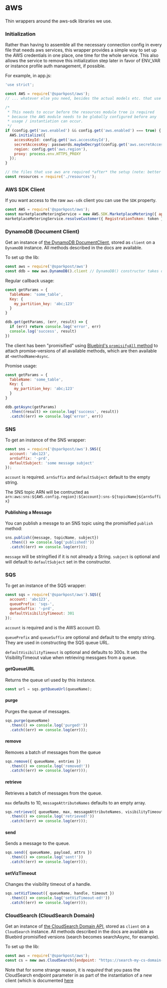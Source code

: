 # aws
Thin wrappers around the aws-sdk libraries we use.

### Initialization

Rather than having to assemble all the necessary connection config in every file that needs aws services, this wrapper provides a simple way to set up the AWS credentials in one place, one time for the whole service. This also allows the service to remove this initialization step later in favor of ENV_VAR or instance profile auth management, if possible.

For example, in app.js:

```javascript
'use strict';

const AWS = require('@sparkpost/aws');
// ... whatever else you need, besides the actual models etc. that use aws

/*
 * This needs to occur before the resources module tree is required
 * because the AWS module needs to be globally configured before any
 * usage / instantiation can occur.
 */
if (config.get('aws.enabled') && config.get('aws.enabled') === true) {
  AWS.initialize({
    accessKeyId: config.get('aws.accessKeyId'),
    secretAccessKey: passwords.maybeDecrypt(config.get('aws.secretAccessKey')),
    region: config.get('aws.region'),
    proxy: process.env.HTTPS_PROXY
  });
}

// the files that use aws are required *after* the setup (note: better auth strategies might avoid this order-dependencies in the future)
const resources = require('./resources');
```

### AWS SDK Client

If you want access to the raw `aws-sdk` client you can use the `SDK` property.

```js
const AWS = require('@sparkpost/aws');
const marketplaceMeteringService = new AWS.SDK.MarketplaceMetering({ apiVersion: '2016-01-14' });
marketplaceMeteringService.resolveCustomer({ RegistrationToken: token }, (err, data) => { ... });
```

### DynamoDB (Document Client)

Get an instance of [the DynamoDB DocumentClient](http://docs.aws.amazon.com/AWSJavaScriptSDK/latest/AWS/DynamoDB/DocumentClient.html), stored as `client` on a `DynamoDB` instance. All methods described in the docs are available.

To set up the lib:

```javascript
const aws = require('@sparkpost/aws')
const ddb = new aws.DynamoDB().client // DynamoDB() constructor takes optional Document Client config object if necessary
```

Regular callback usage:

```javascript
const getParams = {
  TableName: 'some_table',
  Key: {
    my_partition_key: 'abc;123'
  }
}

ddb.get(getParams, (err, result) => {
  if (err) return console.log('error', err)
  console.log('success', result)
})
```

The client has been "promisified" using [Bluebird's `promisifyAll` method](http://bluebirdjs.com/docs/api/promise.promisifyall.html) to attach promise-versions of all available methods, which are then available at `<methodName>Async`.

Promise usage:

```javascript
const getParams = {
  TableName: 'some_table',
  Key: {
    my_partition_key: 'abc;123'
  }
}

ddb.getAsync(getParams)
  .then((result) => console.log('success', result))
  .catch((err) => console.log('error', err))
```

### SNS

To get an instance of the SNS wrapper:

```js
const sns = require('@sparkpost/aws').SNS({ 
  account: 'abc123', 
  arnSuffix: '-prd', 
  defaultSubject: 'some message subject'
});
```

`account` is required. `arnSuffix` and `defaultSubject` default to the empty string.

The SNS topic ARN will be contructed as `arn:aws:sns:${AWS.config.region}:${account}:sns-${topicName}${arnSuffix}`

#### Publishing a Message

You can publish a messge to an SNS topic using the promisified `publish` method:

```js
sns.publish({message, topicName, subject})
  .then(() => console.log('published!'))
  .catch((err) => console.log(err)));
```

`message` will be stringified if it is not already a String. `subject` is optional and will default to `defaultSubject` set in the constructor.

### SQS

To get an instance of the SQS wrapper:

```js
const sqs = require('@sparkpost/aws').SQS({ 
  account: 'abc123', 
  queuePrefix: 'sqs-', 
  queueSuffix: '-prd',
  defaultVisibilityTimeout: 301
});
```

`account` is required and is the AWS account ID.

`queuePrefix` and `queueSuffix` are optional and default to the empty string. They are used in constructing the SQS queue URL.

`defaultVisibilityTimeout` is optional and defaults to 300s. It sets the VisibilityTimeout value when retrieving messgaes from a queue.


#### getQueueURL

Returns the queue url used by this instance.

```js
const url = sqs.getQueueUrl(queueName);
```

#### purge

Purges the queue of messages.

```js
sqs.purge(queueName)
  .then(() => console.log('purged!'))
  .catch((err) => console.log(err)));
```

#### remove

Removes a batch of messages from the queue

```js
sqs.remove({ queueName, entries })
  .then(() => console.log('removed!'))
  .catch((err) => console.log(err)));
```

#### retrieve

Retrieves a batch of messages from the queue.

`max` defaults to 10, `messageAttributeNames` defaults to an empty array.

```js
sqs.retrieve({ queueName, max, messageAttributeNames, visibilityTimeout })
  .then(() => console.log('retrieved!'))
  .catch((err) => console.log(err)));
```

#### send

Sends a message to the queue.

```js
sqs.send({ queueName, payload, attrs })
  .then(() => console.log('sent!'))
  .catch((err) => console.log(err)));
```

#### setVizTimeout

Changes the visibility timeout of a handle.

```js
sqs.setVizTimeout({ queueName, handle, timeout })
  .then(() => console.log('setVizTimeout-ed!'))
  .catch((err) => console.log(err)));
```

### CloudSearch (CloudSearch Domain)

Get an instance of [the CloudSearch Domain API](https://docs.aws.amazon.com/AWSJavaScriptSDK/latest/AWS/CloudSearchDomain.html), stored as `client` on a `CloudSearch` instance. All methods described in the docs are available as Bluebird promisified versions (search becomes searchAsync, for example).

To set up the lib:

```javascript
const aws = require('@sparkpost/aws');
const cs = new aws.CloudSearch({endpoint: "https://search-my-cs-domain-url.com}).client;
```

Note that for some strange reason, it is _required_ that you pass the CloudSearch endpoint parameter in as part of the instantiation of a new client (which is documented [here](https://docs.aws.amazon.com/AWSJavaScriptSDK/latest/AWS/CloudSearchDomain.html#constructor-property)
